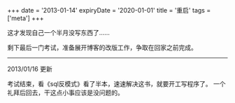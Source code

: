 +++
date = '2013-01-14'
expiryDate = '2020-01-01'
title = '重启'
tags = ['meta']
+++

这才发现自己一个半月没写东西了……

剩下最后一门考试，准备展开博客的改版工作，争取在回家之前完成。

------

2013/01/16 更新

考试结束，看《sql反模式》看了半本，速速解决这书，就要开工写程序了。
一个礼拜后回去，干这点小事应该是没问题的。
